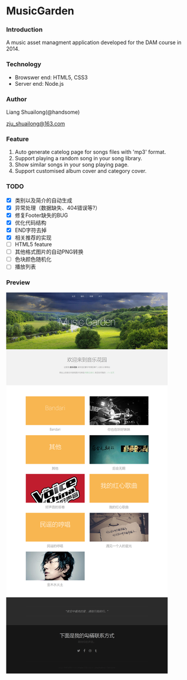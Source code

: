 # MusicGarden

### Introduction
A music asset managment application developed for the DAM course in 2014.

### Technology
- Browswer end: HTML5, CSS3
- Server end: Node.js

### Author
Liang Shuailong(@handsome)

zju_shuailong@163.com

### Feature
1. Auto generate catelog page for songs files with 'mp3' format.
2. Support playing a random song in your song library.
3. Show similar songs in your song playing page.
4. Support customised album cover and category cover.

### TODO
- [x] 类别以及简介的自动生成
- [x] 异常处理（数据缺失、404错误等?）
- [x] 修复Footer缺失的BUG
- [x] 优化代码结构
- [x] END字符去掉
- [x] 相关推荐的实现
- [ ] HTML5 feature
- [ ] 其他格式图片的自动PNG转换
- [ ] 色块颜色随机化
- [ ] 播放列表

### Preview
![Music Garden](./images/Preview.PNG "Music Garden")

